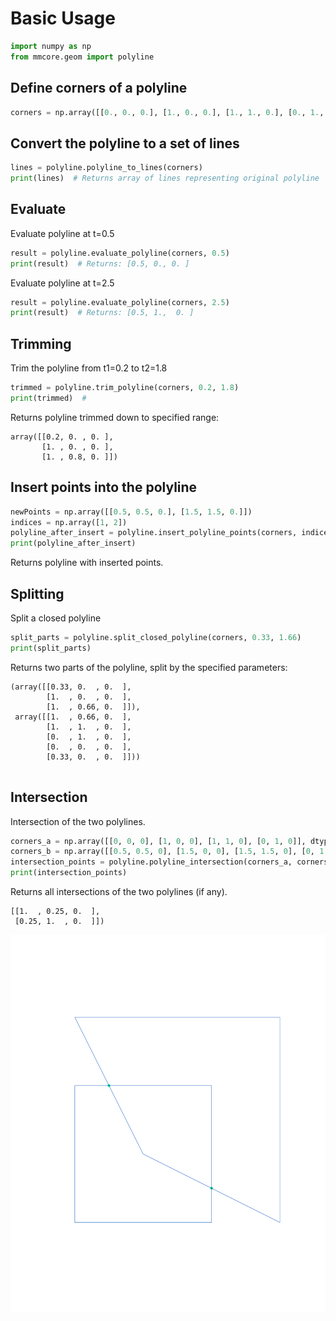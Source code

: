 # Basic Usage

```python
import numpy as np
from mmcore.geom import polyline
```

## Define corners of a polyline

```python
corners = np.array([[0., 0., 0.], [1., 0., 0.], [1., 1., 0.], [0., 1., 0.]])
```

## Convert the polyline to a set of lines

```python
lines = polyline.polyline_to_lines(corners)
print(lines)  # Returns array of lines representing original polyline
```

## Evaluate

Evaluate polyline at t=0.5

```python
result = polyline.evaluate_polyline(corners, 0.5)
print(result)  # Returns: [0.5, 0., 0. ]
```

Evaluate polyline at t=2.5

```python
result = polyline.evaluate_polyline(corners, 2.5)
print(result)  # Returns: [0.5, 1.,  0. ]
```

## Trimming

Trim the polyline from t1=0.2 to t2=1.8

```python
trimmed = polyline.trim_polyline(corners, 0.2, 1.8)
print(trimmed)  #
```

Returns polyline trimmed down to specified range:

```
array([[0.2, 0. , 0. ],
       [1. , 0. , 0. ],
       [1. , 0.8, 0. ]])
```

## Insert points into the polyline

```python
newPoints = np.array([[0.5, 0.5, 0.], [1.5, 1.5, 0.]])
indices = np.array([1, 2])
polyline_after_insert = polyline.insert_polyline_points(corners, indices, newPoints)
print(polyline_after_insert)
```

Returns polyline with inserted points.

## Splitting

Split a closed polyline

```python
split_parts = polyline.split_closed_polyline(corners, 0.33, 1.66)
print(split_parts)

```

Returns two parts of the polyline, split by the specified parameters:

```
(array([[0.33, 0.  , 0.  ],
        [1.  , 0.  , 0.  ],
        [1.  , 0.66, 0.  ]]),
 array([[1.  , 0.66, 0.  ],
        [1.  , 1.  , 0.  ],
        [0.  , 1.  , 0.  ],
        [0.  , 0.  , 0.  ],
        [0.33, 0.  , 0.  ]]))
       
```

## Intersection

Intersection of the two polylines.

```python
corners_a = np.array([[0, 0, 0], [1, 0, 0], [1, 1, 0], [0, 1, 0]], dtype=float)
corners_b = np.array([[0.5, 0.5, 0], [1.5, 0, 0], [1.5, 1.5, 0], [0, 1.5, 0]], dtype=float)
intersection_points = polyline.polyline_intersection(corners_a, corners_b)
print(intersection_points)
```

Returns all intersections of the two polylines (if any).

```
[[1.  , 0.25, 0.  ],
 [0.25, 1.  , 0.  ]])

```

![Polylines Intersection](../images/polyline-intersection.svg "Polylines Intersection")

